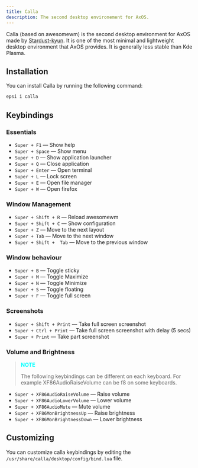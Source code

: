 ```yaml
---
title: Calla
description: The second desktop environement for AxOS.
---
```


Calla (based on awesomewm) is the second desktop environment for AxOS made by [Stardust-kyun](https://github.com/Stardust-kyun). It is one of the most minimal and lightweight desktop environment that AxOS provides. It is generally less stable than Kde Plasma.

## Installation

You can install Calla by running the following command:

```bash
epsi i calla
```

## Keybindings

### Essentials

- `Super + F1` — Show help
- `Super + Space` — Show menu
- `Super + D` — Show application launcher
- `Super + Q` — Close application
- `Super + Enter` — Open terminal
- `Super + L` — Lock screen
- `Super + E` — Open file manager
- `Super + W` — Open firefox

### Window Management

- `Super + Shift + R` — Reload awesomewm
- `Super + Shift + C` — Show configuration
- `Super + Z` — Move to the next layout
- `Super + Tab` — Move to the next window
- `Super + Shift +  Tab` — Move to the previous window

### Window behaviour

- `Super + B` — Toggle sticky
- `Super + M` — Toggle Maximize
- `Super + N` — Toggle Minimize
- `Super + S` — Toggle floating
- `Super + F` — Toggle full screen

### Screenshots

- `Super + Shift + Print` — Take full screen screenshot
- `Super + Ctrl + Print` — Take full screen screenshot with delay (5 secs)
- `Super + Print` — Take part screenshot

### Volume and Brightness

> <p style="color: cyan; font-weight: bold;">NOTE</p>
>
> The following keybindings can be different on each keyboard.
> For example XF86AudioRaiseVolume can be f8 on some keyboards.

- `Super + XF86AudioRaiseVolume` — Raise volume
- `Super + XF86AudioLowerVolume` — Lower volume
- `Super + XF86AudioMute` — Mute volume
- `Super + XF86MonBrightnessUp` — Raise brightness
- `Super + XF86MonBrightnessDown` — Lower brightness

## Customizing

You can customize calla keybindings by editing the `/usr/share/calla/desktop/config/bind.lua` file.
